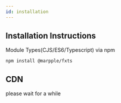 ```yaml
---
id: installation
---
```


## Installation Instructions

Module Types(CJS/ES6/Typescript) via npm

```
npm install @marpple/fxts
```

## CDN

please wait for a while
